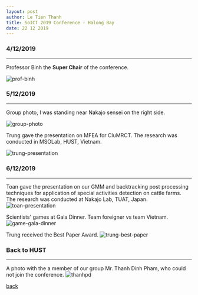 ```yaml
---
layout: post
author: Le Tien Thanh
title: SoICT 2019 Conference - Halong Bay
date: 22 12 2019
---
```




### 4/12/2019
* * * 

Professor Binh the **Super Chair** of the conference.

![prof-binh](https://lh3.googleusercontent.com/DsCgdbr8ysUvrIeusG20K5kEjRzn5Km7Lg-azYOX9Qr3W8V1IgzmWe8DF3bC3wz0FslJB9XttBvVx5fk25TE2p2FZ22tKQH-lRc5sx4ICkWoBmHxE47UP6nTJq_N9ZuM9wEyw3aW6A29mwWFq6GvSfUxWMGPGruBjHAvXYF-gEmoheM-t8ny0bFyXDpnGuG5uh6_2y2_WPSxlmWmdbPBbF-CoYJ3EF0qfO2y6h1xwlC0rFsh1JQXVedAES0uOYxMbUmJFOSvpiGMO3O2FRjth5lH--LYLJ7jjbUzfSLriyKClc4ByCwToftOvzYJH5ccL7XVFcspW6p5W4eIpyHW7n-hCIsSPhOG0aoWvihLo5Alwm9E8Spt0Vv6GTWfW4SOECy-1nV1UsaBqhbQJMX_ZHZCgThVtzUuo4V38SS-2cfvFACAk6impP1SY_W1MqW9MnYxSsiZirdIYsznYIOHU2um8Wa9-QxvZa3slZpt4OkJpU4sbcbKy5ig5rN1ZujAevWB7YsBlU0x6I04z6TDyVyfGmlgWPmrM0BuVEbdCZdxpYsVX6eV4-XnSAFQI7rWgKCfbHnNy47bxSLSbDGVN3k-wiBeLZY4_BTWDE1exPrH3xIMhim60u1jaVTfkCYzffyw5C3tiBTsiGIklYROPh6k26DdBYJvtAmGCxUWyq7CW4V0O13F3So=w1151-h767-no)


### 5/12/2019
* * *

Group photo, I was standing near Nakajo sensei on the right side.

![group-photo](https://lh3.googleusercontent.com/xaZtveQrHRRLqDwFI9LAyZlnuJ604OdZpfKp9qfbuVsGkxtK6HvuR2xrlAOI3iizX1umYHaHS8i6jUbpiVdi03lzCVEEV4C-z206zDSYA7G2elEbl89OpDTLq3WRL9wkgAQFRrqxhzoR_aE0QUlSDGaV_YTjWCjG1iCdMgIKTXLYn_nHkLNXmR8FoRjtWsKLvWeCkCJCdWd9NpM4q9B1NIG5pApvzBIpX-cFTp9wIX9MtS1dZc-TXqthp-TSy28qgwcHE4D6g5LhTjFUbH5Ecgr0e77dr51jiou80xlf6u_CeYI3-04kTYG-9Gzdx7ebdE_rGgNOFCG1Xq3f-CHzp0dRRv8-BIadRwceEanSW2-tseePFbxvmxLVv3uYGdGaezlZwC8B0jjQl6iJLlGZDW7JzbypGdkJGc3jRXwXd_Dpxm6qy7HdledU2r4mRlZM2zys7u2r_VXylo1hTyVuORGYQ_eirgHGQFMwwro_8xu5uooA1rG9Dehh6fev1Mb82m1PWPBs0KONePHwf9BLVxjPt89rZ1Q7e1d7uEOz8-_RNX5W9H8PaPjKDR9Kbk_OD2PhONQeX-C2GCnEYXk5bbO9Dx40yI2JjGJzyWxrAQ50pYdA_sfbrqN4o8_guHa--F0_lUI3Pwp-ept7O8Kz9UaUn9uL9ViT6x5ss7mVHuBdyMClSHBGEvY=w1364-h767-no)

Trung gave the presentation on MFEA for CluMRCT. The research was conducted in MSOLab, HUST, Vietnam.

![trung-presentation](https://lh3.googleusercontent.com/Kzez5Snxb2sBF2IddU1nIXmFpiWGAtaEx-5DIuOSMpXnVUfc-zoH9XCgxz2xEtKZtXSbVgIR6IdTQhfb7Z6KpkAKhzutfUh7qwK5QLBr6H5qHL-BzJNnaFiVNNq-wGbSblSw5LqurnEhEJpsbGsylDd_zverU5-0_UFORPspU0dD4HZbvCEG8FPKp6TheFsTusia1_YtRGQaFjxAVdtcKGXrtknSyzaerxNhHXcYuvpya0m0gFy3GwmXf7e12wsJ0xUJh2tHCwQ5b01HPicVyxBXb-lMqRQ1G5yA0icgG_-ribwnd1BLJo7zp3DQvqEzkEqqw2AoP5G-Q1h5tvnFwgInfRPKJY3wO6WFNYLLCJXJCN_q9gsuSRBOFiYEldN1SEG0Y1jaa1KXbLvHWSJBM3FraT4pkHBeTvmqzeTz2YB1G3W0kP6DmEfr96uNXXZ0qnrnQoMhb0NhFgYxOEOJXWzc0OQy9LX5zhqVas0E3E9tb2ZiQMwgKJ2nsBClKNaovHrgyaOy-cakLmDxZejDu6-T_LtLnI-B_b27VufUCaAozhy6w--zlMsr5bu-xHEE9dasbDn038UtWRSTC1O0WSW1HcFKUMM6kU_wB1Zqxsb7MdGm2ACp3PSWWO-aVeaoH9FAFXzlwHzCZlPgIvWHXiC_W1Rl3dZMEARZH8tGAm_raoK4xGJK2fs=w1155-h767-no)


### 6/12/2019
* * *

Toan gave the presentation on our GMM and backtracking post processing techniques for application of special activities detection on cattle farms. The research was conducted at Nakajo Lab, TUAT, Japan.
![toan-presentation](https://lh3.googleusercontent.com/QtHClLbI9L2W_ecSyD-2RR_xXs7He9hJVzhDOfZL60-GnYP_BL-KaI4yiD4LldIq4IgUqHO2EtEpaPpvDxW8PnltITVna_-mvJESYbb429HSi1c4-nFm1nDTcKjYJZBwVPiARSmlZnZAG7QlQOGp6zMpYPgeJrK88gABldiy4XR3cXdL-SoLHQHEMehwgNCcJmiE2bckdNi47T_ea_D_GLdaA2Skarwm3157wRUPwdJF0XGf1iUe7vJov10Z0fD6MyvjS39-DTIS3R4-1YjA9yMLEi5tHNPjSjgdhTbKlRrFD39F7ml84fOredYcE-EJVpdGKO5tnCxcJghRX8OtpbJAK_kY8KMfPpK-GyGKHryr4LjR6u-1uYEbZlK1fJ_DH3TFL6_iOIM87eW-7OjO5RyQquBCOMhJubKXAvQi4IdD_93mIJbUc6rkX5uTvex8C3EuSPmiAJVybm2D5KEb8vKWpYyPLlJulwxKmDCmXjv46909McGEz2oMC_MDJUu4NQSpIIv48zmIFaogeI6oM092BpiILj_7dAMq88ZM_oXmKY-PiJVI79k5HtoesEPqSdEZJC6QSuS0ZWELHbxQEdvOjiy7js6DRSkcjky22kXp6Ld3k45zNhvgMaWRmjtFeV35239i2D6oaf4W4CASvKXaEU-DbjtwLh2WwHJWPfOtpIgSG5mWa_M=w1023-h767-no)

Scientists' games at Gala Dinner. Team foreigner vs team Vietnam.
![game-gala-dinner](https://lh3.googleusercontent.com/DoVyFFHy9vRP2KavNhOeWv1m9SUnBJQdLqSR5VWepFV-LiFaykCH0gCQCT5w3-t_T2Z1PHO3wa5lb03oP5mhlQzJooohsu5hxWQEcABaJcxIzFnesyJbgjxBuWg9nIFbXeJoMeYerz_5jPXisEYWp6RphvLusEYaR5SMzVQHuh3IDIXNmUHs_IqPIepP-saNtDWyky0nPpwEe5mxOC6zt1t2m0XFte5IqVY-EW6gPk7kvIbwinH191IAL5bWYTOafmB4FEA1DMUTULAXynlQAWvVLDfICAyR0qG-kqDW3zCSQQjf9R_EcoyiXPa_STWbdawYlqeCDyKnsV7cGV6giI8pDSzybL7PYWJE0YHfgCZqgFRtGAqUP6Lbtsf30fFJCfWXEFITu-rnYZAlNnJzeJ9luNdiJhQ-HmM3QY2V9bQVSUFJis0Eo-zK-HmxOHa62A_mohDSFk62qXHxGwHFFNeWgGqVaGjeluDoijeqYegJhMtAmtU0P2ax8ZczZ7BaOn1ZSrhZpzsKVxP0zL0Myg2Y-S9M5F4msU70div2J2AUGCcR_qnHpP7YvTpW4Z7tTHpKBI1vVlXe5mEbb-tbJtTGu6dOtG-RK__W6Gc1Jt3snXUC0ph5Z9gfQlvIsQ8KvWD4LC_VOWPLgwEjDqqexYtY2WkVyWw_sK_X4sLGtn_YuAHNG_Snu18=w1364-h767-no)

Trung received the Best Paper Award.
![trung-best-paper](https://lh3.googleusercontent.com/YfsjiJZibvYD6noufCKeNCgb1H61mi-tZXBEf21eoGylOV03-011OjurpRMzg9hMWPSszhqTLLAvymx3ffFQNJ1EXm2arFUVIE1ImtH0xub2SYVtCj-iBGyXRag-V8SHV3uqscQlU9diirTWN1kDy6rLq9V5vIVnO5qjRV6CBO_ZioBxW3n8C_Tp_CYdHZnFSXO7RGwpZP41VYvCNVK109tKqBRXA9kONV2dhUASuxEfrcVSMz0ZqYAus2yLfhF-Ot496e8vrpWkhOCTnAmfllSI1Q_eVjmYXBQj85N7Jr-IIS7NC2lFREEGbcahBwCJ1Faz04WO3g2yw2H8iJEoZ3bLus_8AK05_e4Qq6ImWMrR5ch_-39-coWw7-rKPGOXJD8tgQzRKvkLx7Gr4hozltLe7ql3pj3WwdUKdFKdo_ENRMpN13XlHcBJPvZA7tRM3X-LAkqMA3LNDoj1ci1am7jNFr1K7mTC9aDjcj3LHVoza_I0ppsTHCcUqFNls9sLp7zaYnGLcMM8DEdm1boXYM3tzHqKYp7-_lLxzUMW0vRikj9C_Fm7YygFTCeInjdKJlz9w508YkrTv4ptlgzP1TRhaALiKwczkgj1TXYrhhkdb0ZqYVpYuKQE2xD_m1nT3qeK9XneqJ0gV1axRrhhl7Ve43ykNvRD3_L9inNDRwz8jESRxC9_6Qs=w1364-h767-no)


### Back to HUST
* * *

A photo with the a member of our group Mr. Thanh Dinh Pham, who could not join the conference.
![thanhpd](https://lh3.googleusercontent.com/k3krF-EFS1BUiyCm0xhMd47E6rUHtyUMkeLOmTMFX65iGomI0ko4u3RD0hlzFUlIByXLHzfLo5MVHXRp_eB-yqMn5UsijhAYT1YkHTmIujF7DVfySAugHfWRszZGzdvKV08NMkxFC1_iOM31ixY0YPZBovRTAOgSb3XOjXxqb8tV6N1kgarCVhYssjtAIJTLmi6d0uOiFiNC93--yzfkgq3tiQ5tHWR9HqikkjVWZciOSN2DdSWdNMnqN8AJGcHlJ5y8bIBbTKR_yqVKGm9jtBOkUIkhC1BqP0ykEX8AGg5eOVb5bZmvK0Aqgo06pRfw33cFR4evwCqTtGrpVKhg2qmZ8Dh4oYI0VrFVTsfkR6SfyIC_HgIg-OgwDdH1s1gdzCt37Y-qBPhyt_38xp3dxtcULJVboOOc-VmmFa2PZa_6EcXzib6Ji_GpVBZ9rDRBgVfVC2nqnzSveEZROuVX43Qm-Maau9Brt-pkWMhsRrCQcOFTpy6z_OcBENadm0Riqi7kv-t8iBgWqEkobhHv6gguAXtpQupDdx-c77PMzt3L3Wm4RRC4lVkFYQNy62KCjl6h6GEtWkn7TgE8xG0UZUncKOA6ia27-JWaFouGZiCqLnd9xiiLIC1X55nrdDxO4DqNx3A76QCNedmJnqIE3X2gs4YgUp76WaYbz21-4qUwfAVZC0qhC2A=w1023-h768-no)


[back](../)
